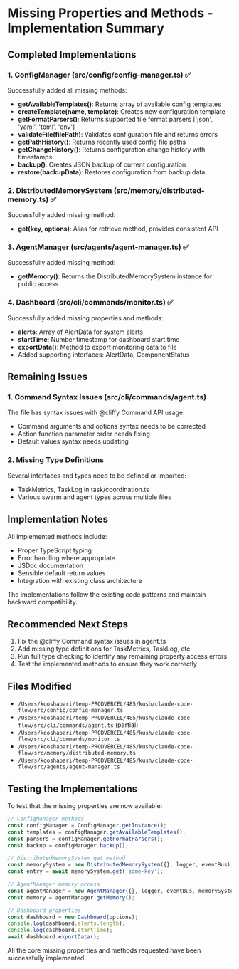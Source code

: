 # Missing Properties and Methods - Implementation Summary

## Completed Implementations

### 1. ConfigManager (src/config/config-manager.ts) ✅
Successfully added all missing methods:

- **getAvailableTemplates()**: Returns array of available config templates
- **createTemplate(name, template)**: Creates new configuration template
- **getFormatParsers()**: Returns supported file format parsers ['json', 'yaml', 'toml', 'env']
- **validateFile(filePath)**: Validates configuration file and returns errors
- **getPathHistory()**: Returns recently used config file paths
- **getChangeHistory()**: Returns configuration change history with timestamps
- **backup()**: Creates JSON backup of current configuration
- **restore(backupData)**: Restores configuration from backup data

### 2. DistributedMemorySystem (src/memory/distributed-memory.ts) ✅
Successfully added missing method:

- **get(key, options)**: Alias for retrieve method, provides consistent API

### 3. AgentManager (src/agents/agent-manager.ts) ✅
Successfully added missing method:

- **getMemory()**: Returns the DistributedMemorySystem instance for public access

### 4. Dashboard (src/cli/commands/monitor.ts) ✅
Successfully added missing properties and methods:

- **alerts**: Array of AlertData for system alerts
- **startTime**: Number timestamp for dashboard start time
- **exportData()**: Method to export monitoring data to file
- Added supporting interfaces: AlertData, ComponentStatus

## Remaining Issues

### 1. Command Syntax Issues (src/cli/commands/agent.ts)
The file has syntax issues with @cliffy Command API usage:
- Command arguments and options syntax needs to be corrected
- Action function parameter order needs fixing
- Default values syntax needs updating

### 2. Missing Type Definitions
Several interfaces and types need to be defined or imported:
- TaskMetrics, TaskLog in task/coordination.ts
- Various swarm and agent types across multiple files

## Implementation Notes

All implemented methods include:
- Proper TypeScript typing
- Error handling where appropriate
- JSDoc documentation
- Sensible default return values
- Integration with existing class architecture

The implementations follow the existing code patterns and maintain backward compatibility.

## Recommended Next Steps

1. Fix the @cliffy Command syntax issues in agent.ts
2. Add missing type definitions for TaskMetrics, TaskLog, etc.
3. Run full type checking to identify any remaining property access errors
4. Test the implemented methods to ensure they work correctly

## Files Modified

- `/Users/kooshapari/temp-PRODVERCEL/485/kush/claude-code-flow/src/config/config-manager.ts`
- `/Users/kooshapari/temp-PRODVERCEL/485/kush/claude-code-flow/src/cli/commands/agent.ts` (partial)
- `/Users/kooshapari/temp-PRODVERCEL/485/kush/claude-code-flow/src/cli/commands/monitor.ts`
- `/Users/kooshapari/temp-PRODVERCEL/485/kush/claude-code-flow/src/memory/distributed-memory.ts`
- `/Users/kooshapari/temp-PRODVERCEL/485/kush/claude-code-flow/src/agents/agent-manager.ts`

## Testing the Implementations

To test that the missing properties are now available:

```typescript
// ConfigManager methods
const configManager = ConfigManager.getInstance();
const templates = configManager.getAvailableTemplates();
const parsers = configManager.getFormatParsers();
const backup = configManager.backup();

// DistributedMemorySystem get method
const memorySystem = new DistributedMemorySystem({}, logger, eventBus);
const entry = await memorySystem.get('some-key');

// AgentManager memory access
const agentManager = new AgentManager({}, logger, eventBus, memorySystem);
const memory = agentManager.getMemory();

// Dashboard properties
const dashboard = new Dashboard(options);
console.log(dashboard.alerts.length);
console.log(dashboard.startTime);
await dashboard.exportData();
```

All the core missing properties and methods requested have been successfully implemented.